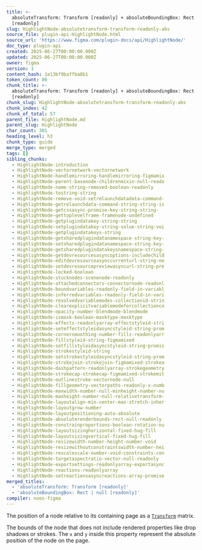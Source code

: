 ```yaml
---
title: >-
  absoluteTransform: Transform [readonly] + absoluteBoundingBox: Rect | null
  [readonly]
slug: HighlightNode-absolutetransform-transform-readonly-abs
source_file: plugin-api-HighlightNode.html
source_url: 'https://www.figma.com/plugin-docs/api/HighlightNode/'
doc_type: plugin-api
created: 2025-06-27T00:00:00.000Z
updated: 2025-06-27T00:00:00.000Z
owner: figma
version: 1
content_hash: 1e13bf9baffba8b1
token_count: 86
chunk_title: >-
  absoluteTransform: Transform [readonly] + absoluteBoundingBox: Rect | null
  [readonly]
chunk_slug: HighlightNode-absolutetransform-transform-readonly-abs
chunk_index: 42
chunk_of_total: 57
parent_file: HighlightNode.md
parent_slug: HighlightNode
char_count: 301
heading_level: h3
chunk_type: guide
merge_type: merged
tags: []
sibling_chunks:
  - HighlightNode-introduction
  - HighlightNode-vectornetwork-vectornetwork
  - HighlightNode-handlemirroring-handlemirroring-figmamix
  - HighlightNode-parent-basenode-childrenmixin-null-reado
  - HighlightNode-name-string-removed-boolean-readonly
  - HighlightNode-tostring-string
  - HighlightNode-remove-void-setrelaunchdatadata-command-
  - HighlightNode-getrelaunchdata-command-string-string-is
  - HighlightNode-getcssasync-promise-key-string-string-
  - HighlightNode-gettoplevelframe-framenode-undefined
  - HighlightNode-getplugindatakey-string-string
  - HighlightNode-setplugindatakey-string-value-string-voi
  - HighlightNode-getplugindatakeys-string
  - HighlightNode-getsharedplugindatanamespace-string-key-
  - HighlightNode-setsharedplugindatanamespace-string-key-
  - HighlightNode-getsharedplugindatakeysnamespace-string-
  - HighlightNode-getdevresourcesasyncoptions-includechild
  - HighlightNode-editdevresourceasynccurrenturl-string-ne
  - HighlightNode-setdevresourcepreviewasyncurl-string-pre
  - HighlightNode-locked-boolean
  - HighlightNode-stucknodes-scenenode-readonly
  - HighlightNode-attachedconnectors-connectornode-readonl
  - HighlightNode-boundvariables-readonly-field-in-variabl
  - HighlightNode-inferredvariables-readonly-field-in-vari
  - HighlightNode-resolvedvariablemodes-collectionid-strin
  - HighlightNode-clearexplicitvariablemodeforcollectionco
  - HighlightNode-opacity-number-blendmode-blendmode
  - HighlightNode-ismask-boolean-masktype-masktype
  - HighlightNode-effects-readonlyarray-effectstyleid-stri
  - HighlightNode-seteffectstyleidasyncstyleid-string-prom
  - HighlightNode-cornersmoothing-number-fills-readonlyarr
  - HighlightNode-fillstyleid-string-figmamixed
  - HighlightNode-setfillstyleidasyncstyleid-string-promis
  - HighlightNode-strokestyleid-string
  - HighlightNode-setstrokestyleidasyncstyleid-string-prom
  - HighlightNode-strokejoin-strokejoin-figmamixed-strokea
  - HighlightNode-dashpattern-readonlyarray-strokegeometry
  - HighlightNode-strokecap-strokecap-figmamixed-strokemit
  - HighlightNode-outlinestroke-vectornode-null
  - HighlightNode-fillgeometry-vectorpaths-readonly-x-numb
  - HighlightNode-maxwidth-number-null-minheight-number-nu
  - HighlightNode-maxheight-number-null-relativetransform-
  - HighlightNode-layoutalign-min-center-max-stretch-inher
  - HighlightNode-layoutgrow-number
  - HighlightNode-layoutpositioning-auto-absolute
  - HighlightNode-absoluterenderbounds-rect-null-readonly
  - HighlightNode-constrainproportions-boolean-rotation-nu
  - HighlightNode-layoutsizinghorizontal-fixed-hug-fill
  - HighlightNode-layoutsizingvertical-fixed-hug-fill
  - HighlightNode-resizewidth-number-height-number-void
  - HighlightNode-resizewithoutconstraintswidth-number-hei
  - HighlightNode-rescalescale-number-void-constraints-con
  - HighlightNode-targetaspectratio-vector-null-readonly
  - HighlightNode-exportsettings-readonlyarray-exportasync
  - HighlightNode-reactions-readonlyarray
  - HighlightNode-setreactionsasyncreactions-array-promise
merged_titles:
  - 'absoluteTransform: Transform [readonly]'
  - 'absoluteBoundingBox: Rect | null [readonly]'
compiler: noos-figma
---
```


The position of a node relative to its containing page as a [`Transform`](/plugin-docs/api/Transform/)
 matrix.

The bounds of the node that does not include rendered properties like drop shadows or strokes. The `x` and `y` inside this property represent the absolute position of the node on the page.
